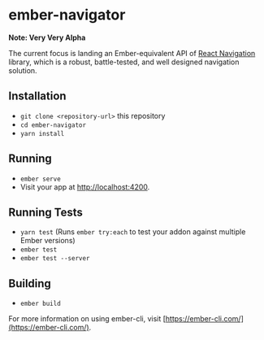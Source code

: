 # ember-navigator

**Note: Very Very Alpha**

The current focus is landing an Ember-equivalent API of
[React Navigation](https://reactnavigation.org/) library, which is a
robust, battle-tested, and well designed navigation solution.

## Installation

* `git clone <repository-url>` this repository
* `cd ember-navigator`
* `yarn install`

## Running

* `ember serve`
* Visit your app at [http://localhost:4200](http://localhost:4200).

## Running Tests

* `yarn test` (Runs `ember try:each` to test your addon against multiple Ember versions)
* `ember test`
* `ember test --server`

## Building

* `ember build`

For more information on using ember-cli, visit [https://ember-cli.com/](https://ember-cli.com/).
